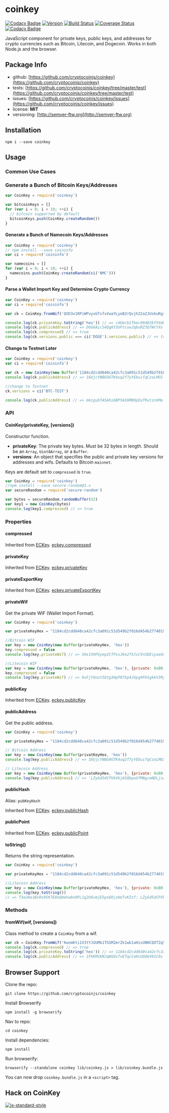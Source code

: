 coinkey
=======

[![Codacy Badge](https://api.codacy.com/project/badge/Grade/e7d6d0daef57439a847969fbfa3bb6c8)](https://www.codacy.com/app/The-M-Team/coinkey?utm_source=github.com&utm_medium=referral&utm_content=IET-HF-Team/coinkey&utm_campaign=badger)
[![Version](http://img.shields.io/npm/v/coinkey.svg)](https://www.npmjs.org/package/coinkey)
[![Build Status](https://travis-ci.org/IET-HF-Team/coinkey.svg?branch=master)](https://travis-ci.org/IET-HF-Team/coinkey)
[![Coverage Status](https://coveralls.io/repos/github/IET-HF-Team/coinkey/badge.svg?branch=master)](https://coveralls.io/github/IET-HF-Team/coinkey?branch=master)
[![Codacy Badge](https://api.codacy.com/project/badge/Grade/e7d6d0daef57439a847969fbfa3bb6c8)](https://www.codacy.com/app/The-M-Team/coinkey?utm_source=github.com&amp;utm_medium=referral&amp;utm_content=IET-HF-Team/coinkey&amp;utm_campaign=Badge_Grade)

JavaScript component for private keys, public keys, and addresses for crypto currencies such as Bitcoin, Litecoin, and Dogecoin. Works
in both Node.js and the browser.



Package Info
------------
- github: [https://github.com/cryptocoinjs/coinkey](https://github.com/cryptocoinjs/coinkey)
- tests: [https://github.com/cryptocoinjs/coinkey/tree/master/test](https://github.com/cryptocoinjs/coinkey/tree/master/test)
- issues: [https://github.com/cryptocoinjs/coinkey/issues](https://github.com/cryptocoinjs/coinkey/issues)
- license: **MIT**
- versioning: [http://semver-ftw.org](http://semver-ftw.org)


Installation
------------

    npm i --save coinkey


Usage
-----

### Common Use Cases

### Generate a Bunch of Bitcoin Keys/Addresses

```js
var CoinKey = require('coinkey')

var bitcoinKeys = []
for (var i = 0; i < 10; ++i) {
  // bitcoin supported by default
  bitcoinKeys.push(CoinKey.createRandom())
}
```


#### Generate a Bunch of Namecoin Keys/Addresses

```js
var CoinKey = require('coinkey')
// npm install --save coininfo
var ci = require('coininfo')

var namecoins = []
for (var i = 0; i < 10; ++i) {
  namecoins.push(CoinKey.createRandom(ci('NMC')))
}
```


#### Parse a Wallet Import Key and Determine Crypto Currency

```js
var CoinKey = require('coinkey')
var ci = require('coininfo')

var ck = CoinKey.fromWif('QVD3x1RPiWPvyxbTsfxVwaYLyeBZrQvjhZ2aZJUsbuRgsEAGpNQ2')

console.log(ck.privateKey.toString('hex')) // => c4bbcb1fbec99d65bf59d85c8cb62ee2db963f0fe106f483d9afa73bd4e39a8a
console.log(ck.publicAddress) // => DGG6AicS4Qg8Y3UFtcuwJqbuRZ3Q7WtYXv
console.log(ck.compressed) // => true
console.log(ck.versions.public === ci('DOGE').versions.public) // => true
```


#### Change to Testnet Later

```js
var CoinKey = require('coinkey')
var ci = require('coininfo')

var ck = new CoinKey(new Buffer('1184cd2cdd640ca42cfc3a091c51d549b2f016d454b2774019c2b2d2e08529fd', 'hex'))
console.log(ck.publicAddress) // => 16UjcYNBG9GTK4uq2f7yYEbuifqCzoLMGS

//change to Testnet
ck.versions = ci('BTC-TEST')

console.log(ck.publicAddress) // => mkzgubTA5Ahi6BPSkE6MN9pEafRutznkMe
```


### API

#### CoinKey(privateKey, [versions])

Constructor function.

- **privateKey**: The private key bytes. Must be 32 bytes in length. Should be an `Array`, `Uint8Array`, or a `Buffer`.
- **versions**: An object that specifies the public and private key versions for addresses and wifs. Defaults to Bitcoin `mainnet`.

Keys are default set to `compressed` is `true`.

```js
var CoinKey = require('coinkey')
//npm install --save secure-random@1.x
var secureRandom = require('secure-random')

var bytes = secureRandom.randomBuffer(32)
var key1 = new CoinKey(bytes)
console.log(key1.compressed) // => true
```


### Properties


#### compressed

Inherited from [ECKey][eckey]. [eckey.compressed](http://cryptocoinjs.com/modules/currency/eckey/#compressed)


#### privateKey

Inherited from [ECKey][eckey]. [eckey.privateKey](http://cryptocoinjs.com/modules/currency/eckey/#privatekey)


#### privateExportKey

Inherited from [ECKey][eckey]. [eckey.privateExportKey](http://cryptocoinjs.com/modules/currency/eckey/#privateexportkey)


#### privateWif

Get the private WIF (Wallet Import Format).

```js
var CoinKey = require('coinkey')

var privateKeyHex = "1184cd2cdd640ca42cfc3a091c51d549b2f016d454b2774019c2b2d2e08529fd"

//Bitcoin WIF
var key = new CoinKey(new Buffer(privateKeyHex, 'hex'))
key.compressed = false
console.log(key.privateWif) // => 5Hx15HFGyep2CfPxsJKe2fXJsCVn5DEiyoeGGF6JZjGbTRnqfiD

//Litecoin WIF
var key = new CoinKey(new Buffer(privateKeyHex, 'hex'), {private: 0xB0, public: 0x30})
key.compressed = false
console.log(key.privateWif) // => 6uFjYQnot5Gtg3HpP87bp4JUpg4FH1gkkV3RyS7LHBbD9Hpt1na
```


#### publicKey

Inherited from [ECKey][eckey]. [eckey.publicKey](http://cryptocoinjs.com/modules/currency/eckey/#publickey)


#### publicAddress

Get the public address.

```js
var CoinKey = require('coinkey')

var privateKeyHex = "1184cd2cdd640ca42cfc3a091c51d549b2f016d454b2774019c2b2d2e08529fd"

// Bitcoin Address
var key = new CoinKey(new Buffer(privatKeyHex, 'hex'))
console.log(key.publicAddress) // => 16UjcYNBG9GTK4uq2f7yYEbuifqCzoLMGS

// Litecoin Address
var key = new CoinKey(new Buffer(privateKeyHex, 'hex'), {private: 0xB0, public: 0x30})
console.log(key.publicAddress) // => 'LZyGd5dCPVkVUjA5QbpuUfMNgcmNDLjswH'
```


#### publicHash

Alias: `pubKeyHash`

Inherited from [ECKey][eckey]. [eckey.publicHash](http://cryptocoinjs.com/modules/currency/eckey/#publicHash)


#### publicPoint

Inherited from [ECKey][eckey]. [eckey.publicPoint](http://cryptocoinjs.com/modules/currency/eckey/#publicPoint)


#### toString()

Returns the string representation.

```js
var CoinKey = require('coinkey')

var privateKeyHex = "1184cd2cdd640ca42cfc3a091c51d549b2f016d454b2774019c2b2d2e08529fd"

//Litecoin Address
var key = new CoinKey(new Buffer(privateKeyHex, 'hex'), {private: 0xB0, public: 0x30})
console.log(key.toString())
// => T3e2me1BvRs95K7E8eQ8eha9oRPL1g2U6vmjE5px6RjzbUTvKZsf: LZyGd5dCPVkVUjA5QbpuUfMNgcmNDLjswH
```


### Methods

#### fromWif(wif, [versions])

Class method to create a `CoinKey` from a wif.

```js
var ck = CoinKey.fromWif('KwomKti1X3tYJUUMb1TGSM2mrZk1wb1aHisUNHCQXTZq5auC2qc3');
console.log(ck.compressed) // => true
console.log(ck.privateKey.toString('hex')) // => 1184cd2cdd640ca42cfc3a091c51d549b2f016d454b2774019c2b2d2e08529fd
console.log(ck.publicAddress) // => 1FkKMsKNJqWSDvTvETqcCeHcUQQ64kSC6s
```


Browser Support
---------------

Clone the repo:

    git clone https://github.com/cryptocoinjs/coinkey

Install Browserify

    npm install -g browserify

Nav to repo:

    cd coinkey

Install dependencies:

    npm install

Run browserify:

    browserify --standalone coinkey lib/coinkey.js > lib/coinkey.bundle.js

You can now drop `coinkey.bundle.js` in a `<script>` tag.


[eckey]: https://github.com/cryptocoinjs/eckey
[coinstring]: https://github.com/cryptocoinjs/coinstring


Hack on CoinKey
---------------

[![js-standard-style](https://cdn.rawgit.com/feross/standard/master/badge.svg)](https://github.com/feross/standard)
